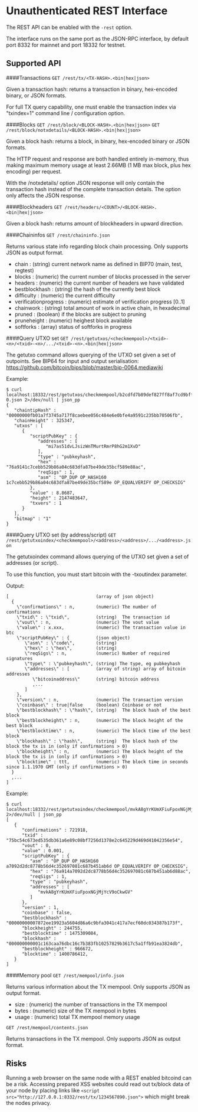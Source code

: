 Unauthenticated REST Interface
==============================

The REST API can be enabled with the `-rest` option.

The interface runs on the same port as the JSON-RPC interface, by default port 8332 for mainnet and port 18332 for testnet.

Supported API
-------------

####Transactions
`GET /rest/tx/<TX-HASH>.<bin|hex|json>`

Given a transaction hash: returns a transaction in binary, hex-encoded binary, or JSON formats.

For full TX query capability, one must enable the transaction index via "txindex=1" command line / configuration option.

####Blocks
`GET /rest/block/<BLOCK-HASH>.<bin|hex|json>`
`GET /rest/block/notxdetails/<BLOCK-HASH>.<bin|hex|json>`

Given a block hash: returns a block, in binary, hex-encoded binary or JSON formats.

The HTTP request and response are both handled entirely in-memory, thus making maximum memory usage at least 2.66MB (1 MB max block, plus hex encoding) per request.

With the /notxdetails/ option JSON response will only contain the transaction hash instead of the complete transaction details. The option only affects the JSON response.

####Blockheaders
`GET /rest/headers/<COUNT>/<BLOCK-HASH>.<bin|hex|json>`

Given a block hash: returns <COUNT> amount of blockheaders in upward direction.

####Chaininfos
`GET /rest/chaininfo.json`

Returns various state info regarding block chain processing.
Only supports JSON as output format.
* chain : (string) current network name as defined in BIP70 (main, test, regtest)
* blocks : (numeric) the current number of blocks processed in the server
* headers : (numeric) the current number of headers we have validated
* bestblockhash : (string) the hash of the currently best block
* difficulty : (numeric) the current difficulty
* verificationprogress : (numeric) estimate of verification progress [0..1]
* chainwork : (string) total amount of work in active chain, in hexadecimal
* pruned : (boolean) if the blocks are subject to pruning
* pruneheight : (numeric) heighest block available
* softforks : (array) status of softforks in progress

####Query UTXO set
`GET /rest/getutxos/<checkmempool>/<txid>-<n>/<txid>-<n>/.../<txid>-<n>.<bin|hex|json>`

The getutxo command allows querying of the UTXO set given a set of outpoints.
See BIP64 for input and output serialisation:
https://github.com/bitcoin/bips/blob/master/bip-0064.mediawiki

Example:
```
$ curl localhost:18332/rest/getutxos/checkmempool/b2cdfd7b89def827ff8af7cd9bff7627ff72e5e8b0f71210f92ea7a4000c5d75-0.json 2>/dev/null | json_pp
{
   "chaintipHash" : "00000000fb01a7f3745a717f8caebee056c484e6e0bfe4a9591c235bb70506fb",
   "chainHeight" : 325347,
   "utxos" : [
      {
         "scriptPubKey" : {
            "addresses" : [
               "mi7as51dvLJsizWnTMurtRmrP8hG2m1XvD"
            ],
            "type" : "pubkeyhash",
            "hex" : "76a9141c7cebb529b86a04c683dfa87be49de35bcf589e88ac",
            "reqSigs" : 1,
            "asm" : "OP_DUP OP_HASH160 1c7cebb529b86a04c683dfa87be49de35bcf589e OP_EQUALVERIFY OP_CHECKSIG"
         },
         "value" : 8.8687,
         "height" : 2147483647,
         "txvers" : 1
      }
   ],
   "bitmap" : "1"
}
```

####Query UTXO set (by address/script)
`GET /rest/getutxoindex/<checkmempool>/<address>/<address>/.../<address>.json`

The getutxoindex command allows querying of the UTXO set given a set of addresses (or script).

To use this function, you must start bitcoin with the -txoutindex parameter.

Output:
```
[                                 (array of json object)
  {
    \"confirmations\" : n,        (numeric) The number of confirmations
    \"txid\" : \"txid\",          (string)  The transaction id 
    \"vout\" : n,                 (numeric) The vout value
    \"value\" : x.xxx,            (numeric) The transaction value in btc
    \"scriptPubKey\" : {          (json object)
       \"asm\" : \"code\",        (string) 
       \"hex\" : \"hex\",         (string) 
       \"reqSigs\" : n,           (numeric) Number of required signatures
       \"type\" : \"pubkeyhash\", (string) The type, eg pubkeyhash
       \"addresses\" : [          (array of string) array of bitcoin addresses
          \"bitcoinaddress\"      (string) bitcoin address
          ,...
       ]
    },
    \"version\" : n,              (numeric) The transaction version
    \"coinbase\" : true|false     (boolean) Coinbase or not
    \"bestblockhash\" : \"hash\", (string)  The block hash of the best block
    \"bestblockheight\" : n,      (numeric) The block height of the best block
    \"bestblocktime\" : n,        (numeric) The block time of the best block
    \"blockhash\" : \"hash\",     (string)  The block hash of the block the tx is in (only if confirmations > 0)
    \"blockheight\" : n,          (numeric) The block height of the block the tx is in (only if confirmations > 0)
    \"blocktime\" : ttt,          (numeric) The block time in seconds since 1.1.1970 GMT (only if confirmations > 0)
  }
  ,...
]
```

Example:
```
$ curl localhost:18332/rest/getutxoindex/checkmempool/mvkA8gYrKUmXFiuFpoxNGjMjYcV9oCkwGV.json 2>/dev/null | json_pp
[
   {
      "confirmations" : 721918,
      "txid" : "75bc54c673ed535db361a6e89c08bf7256d1378e2c645229d469d41042356e54",
      "vout" : 0,
      "value" : 0.001,
      "scriptPubKey" : {
         "asm" : "OP_DUP OP_HASH160 a7092d2dc8778b56d4c352697081c687b451ab6d OP_EQUALVERIFY OP_CHECKSIG",
         "hex" : "76a914a7092d2dc8778b56d4c352697081c687b451ab6d88ac",
         "reqSigs" : 1,
         "type" : "pubkeyhash",
         "addresses" : [
            "mvkA8gYrKUmXFiuFpoxNGjMjYcV9oCkwGV"
         ]
      },
      "version" : 1,
      "coinbase" : false,
      "bestblockhash" : "00000000007872ee19923a5604d86a6c9bfa3041c417a7ecf60dc034387b173f",
      "blockheight" : 244755,
      "bestblocktime" : 1475309084,
      "blockhash" : "000000000001c163caa76dbc16c7b383fb10257829b3617c5a1ffb91ea3824db",
      "bestblockheight" : 966672,
      "blocktime" : 1400786412,
   }
]
```

####Memory pool
`GET /rest/mempool/info.json`

Returns various information about the TX mempool.
Only supports JSON as output format.
* size : (numeric) the number of transactions in the TX mempool
* bytes : (numeric) size of the TX mempool in bytes
* usage : (numeric) total TX mempool memory usage

`GET /rest/mempool/contents.json`

Returns transactions in the TX mempool.
Only supports JSON as output format.

Risks
-------------
Running a web browser on the same node with a REST enabled bitcoind can be a risk. Accessing prepared XSS websites could read out tx/block data of your node by placing links like `<script src="http://127.0.0.1:8332/rest/tx/1234567890.json">` which might break the nodes privacy.
